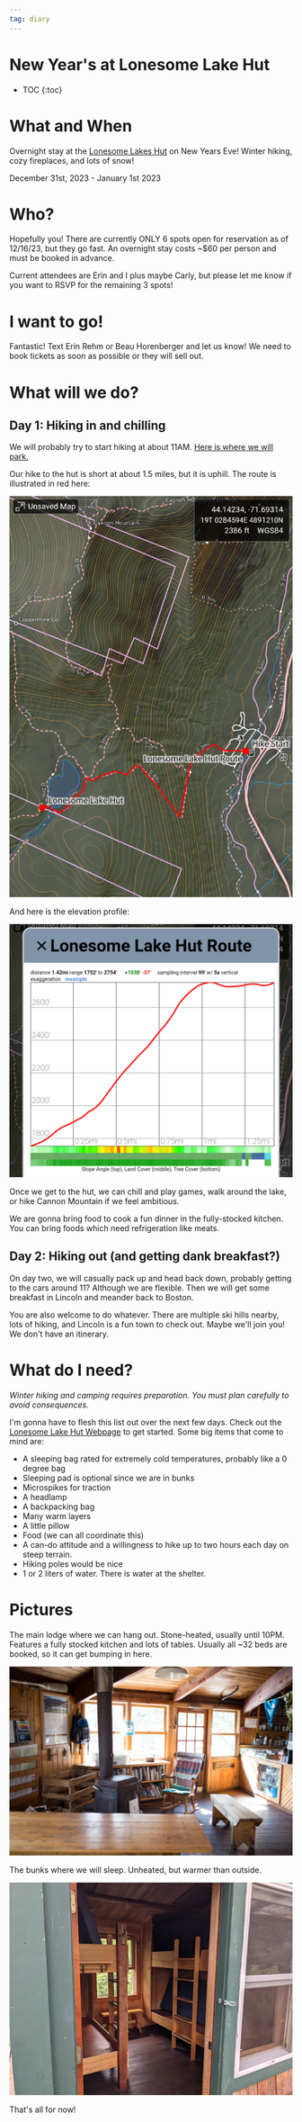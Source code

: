 ```yaml
---
tag: diary
---
```


# New Year's at Lonesome Lake Hut

* TOC
{:toc}


# What and When

Overnight stay at the [Lonesome Lakes Hut](https://www.outdoors.org/destinations/new-hampshire/lonesome-lake-hut/?campaign=7012J000001CIGRQA4&utm_source=google&utm_medium=performance-max&utm_campaign=do-something-indescribable&utm_content=adventure&gad_source=1&gclid=Cj0KCQiAsvWrBhC0ARIsAO4E6f-QPjPUEIITt7lZkEE2o-VM69NdsvjOchrVJ5_o8M6hmx-Qy0Xf0RAaAhllEALw_wcB) on New Years Eve! Winter hiking, cozy fireplaces, and lots of snow!

December 31st, 2023 - January 1st 2023

# Who?

Hopefully you! There are currently ONLY 6 spots open for reservation as of 12/16/23, but they go fast. An overnight stay costs ~$60 per person and must be booked in advance.

Current attendees are Erin and I plus maybe Carly, but please let me know if you want to RSVP for the remaining 3 spots!

# I want to go!

Fantastic! Text Erin Rehm or Beau Horenberger and let us know! We need to book tickets as soon as possible or they will sell out.

# What will we do?

## Day 1: Hiking in and chilling

We will probably try to start hiking at about 11AM.
[Here is where we will park.](https://maps.app.goo.gl/tLpHjePnTA9UYykK6)

Our hike to the hut is short at about 1.5 miles, but it is uphill. The route is illustrated in red here:

![Screenshot_20231216-195625-729.png](/images/obsidian/Screenshot_20231216-195625-729.png)

And here is the elevation profile:

![Screenshot_20231216-195752-054.png](/images/obsidian/Screenshot_20231216-195752-054.png)

Once we get to the hut, we can chill and play games, walk around the lake, or hike Cannon Mountain if we feel ambitious.

We are gonna bring food to cook a fun dinner in the fully-stocked kitchen. You can bring foods which need refrigeration like meats.

## Day 2: Hiking out (and getting dank breakfast?)

On day two, we will casually pack up and head back down, probably getting to the cars around 11? Although we are flexible. Then we will get some breakfast in Lincoln and meander back to Boston.

You are also welcome to do whatever. There are multiple ski hills nearby, lots of hiking, and Lincoln is a fun town to check out. Maybe we'll join you! We don't have an itinerary.

# What do I need?

*Winter hiking and camping requires preparation. You must plan carefully to avoid consequences.*

I'm gonna have to flesh this list out over the next few days. Check out the [Lonesome Lake Hut Webpage](https://www.outdoors.org/destinations/new-hampshire/lonesome-lake-hut/?campaign=7012J000001CIGRQA4&utm_source=google&utm_medium=performance-max&utm_campaign=do-something-indescribable&utm_content=adventure&gad_source=1&gclid=Cj0KCQiAsvWrBhC0ARIsAO4E6f-QPjPUEIITt7lZkEE2o-VM69NdsvjOchrVJ5_o8M6hmx-Qy0Xf0RAaAhllEALw_wcB) to get started. Some big items that come to mind are:

* A sleeping bag rated for extremely cold temperatures, probably like a 0 degree bag
* Sleeping pad is optional since we are in bunks
* Microspikes for traction
* A headlamp
* A backpacking bag
* Many warm layers
* A little pillow
* Food (we can all coordinate this)
* A can-do attitude and a willingness to hike up to two hours each day on steep terrain.
* Hiking poles would be nice
* 1 or 2 liters of water. There is water at the shelter.

# Pictures

The main lodge where we can hang out. Stone-heated, usually until 10PM. Features a fully stocked kitchen and lots of tables. Usually all ~32 beds are booked, so it can get bumping in here.

![LonesomeLakeHutAMCNewHampshire.jpg](/images/obsidian/LonesomeLakeHutAMCNewHampshire.jpg)

The bunks where we will sleep. Unheated, but warmer than outside.

![PXL_20210711_184629090.jpg](/images/obsidian/PXL_20210711_184629090.jpg)

That's all for now!

